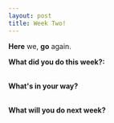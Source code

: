 ```yaml
---
layout: post
title: Week Two!
---
```


<b>Here</b> we, <b>go</b> again.
<br>

<b>What did you do this week?:</b>
<br><br>

<b>What's in your way?</b>
<br><br>

<b>What will you do next week?</b>
<br><br><br>

<p></p><br>

<p></p>
